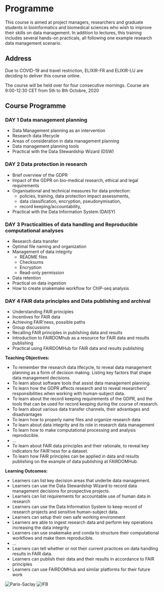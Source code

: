 # Programme

This course is aimed at project managers, researchers and graduate students in bioinformatics and biomedical sciences who wish to improve their skills on data management.
In addition to lectures, this training includes several hands-on practicals, all following one example research data management scenario.

## Address

Due to COVID-19 and travel restriction, ELIXIR-FR and ELIXIR-LU are deciding to deliver this course online.

The course will be held over for four consecutive mornings. Course are 9:00-12:30 CET from 5th to 8th Octobre, 2020

## Course Programme

### DAY 1  Data management planning

* Data Management planning as an intervention
* Research data lifecycle
* Areas of consideration in data management planning
* Data management planning tools
* Practical with the Data Stewardship Wizard (DSW)

### DAY 2  Data protection in research

* Brief overview of the GDPR
* Impact of the GDPR on bio-medical research, ethical and legal requirements
* Organisational and technical measures for data protection:
  * policies, training, data protection impact assessments,
  * data classification, encryption, pseudonymisation,
  * record keeping/accountability,
* Practical with the Data Information System (DAISY)

### DAY 3  Practicalities of data handling and Reproducible computational analyses

* Research data transfer
* Optimal file naming and organization
* Management of data integrity
  * README files
  * Checksums
  * Encryption
  * Read-only permission
* Data retention
* Practical on data ingestion
* How to create snakemake workflow for ChIP-seq analysis

### DAY 4  FAIR data principles and Data publishing and archival

* Understanding FAIR principles
* Incentives for FAIR data
* Achieving FAIR'ness, possible paths
* Group discussions
* Recalling FAIR principles in publishing data and results
* Introduction to FAIRDOMhub as a resource for FAIR data and results publishing
* Practical using FAIRDOMHub for FAIR data and results publishing


**Teaching Objectives:**

* To remember the research data lifecycle, to reveal data management planning as a form of decision making. Listing key factors that shape data management decisions.
* To learn about software tools that assist data management planning.
* To learn how the GDPR affects research and to reveal researchers' responsibilities when working with human-subject data.
* To learn about the record keeping requirements of the GDPR, and the tools that can be used for record keeping during the course of research.
* To learn about various data transfer channels, their advantages and disadvantages
* To learn how to properly name files and organize research data
* To learn about data integrity and its role in research data management
* To learn how to make computational processing and analysis reproducible.
* ...
* To learn about FAIR data principles and their rationale, to reveal key indicators for FAIR'ness for a dataset.
* To learn how FAIR principles can be applied in data and results publishing on the example of data publishing at FAIRDOMHub.

**Learning Outcomes:**

* Learners can list key decision areas that underlie data management.
* Learners can use the Data Stewardship Wizard to record data management decisions for prospective projects.
* Learners can list requirements for accountable use of human data in research
* Learners can use the Data Information System to keep record of research projects and sensitive human-subject data.
* Learners can setup their own safe working environment
* Learners are able to ingest research data and perform key operations increasing the data integrity
* Learners can use snakemake and conda to structure their computational workflows and make them reproducible.
* ...
* Learners can tell whether or not their current practices on data handling results in FAIR data.
* Learners can publish their data and their results in accordance to FAIR principles
* Learners can use FAIRDOMHub and similar platforms for their future work


![Paris-Saclay](https://ifb-elixirfr.github.io/ReproHackathon/logo-paris-saclay.png) ![IFB](https://ifb-elixirfr.github.io/ReproHackathon/logo-ifb.png)

